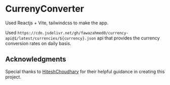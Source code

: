 # CurrenyConverter

Used Reactjs + Vite, tailwindcss to make the app.

Used `https://cdn.jsdelivr.net/gh/fawazahmed0/currency-api@1/latest/currencies/${currency}.json` api that provides 
the currency conversion rates on daily basis.

## Acknowledgments

Special thanks to [HiteshChoudhary](https://www.youtube.com/watch?v=lfMyCuB6xfc) for their helpful guidance in creating this project.